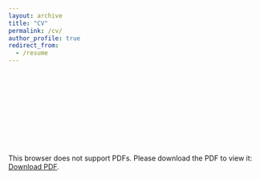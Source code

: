 ```yaml
---
layout: archive
title: "CV"
permalink: /cv/
author_profile: true
redirect_from:
  - /resume
---
```


<object data="https://lijingwang.github.io/files/Lijing_CV_Apr24_2023.pdf" type="application/pdf" width="750px" height="750px">
    <embed src="https://lijingwang.github.io/files/Lijing_CV_Apr24_2023.pdf" type="application/pdf">
        <p>This browser does not support PDFs. Please download the PDF to view it: <a href="https://lijingwang.github.io/files/Lijing_CV_Apr24_2023.pdf">Download PDF</a>.</p>
    </embed>
</object>

